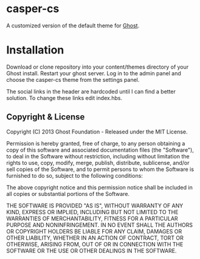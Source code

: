 # casper-cs

A customized version of the default theme for [Ghost](http://github.com/tryghost/ghost/).

# Installation

Download or clone repository into your content/themes directory of your Ghost install. Restart your ghost server. Log in to the admin panel and choose the casper-cs theme from the settings panel.

The social links in the header are hardcoded until I can find a better solution. To change these links edit index.hbs.

## Copyright & License

Copyright (C) 2013 Ghost Foundation - Released under the MIT License.

Permission is hereby granted, free of charge, to any person obtaining a copy of this software and associated documentation files (the "Software"), to deal in the Software without restriction, including without limitation the rights to use, copy, modify, merge, publish, distribute, sublicense, and/or sell copies of the Software, and to permit persons to whom the Software is furnished to do so, subject to the following conditions:

The above copyright notice and this permission notice shall be included in all copies or substantial portions of the Software.

THE SOFTWARE IS PROVIDED "AS IS", WITHOUT WARRANTY OF ANY KIND, EXPRESS OR IMPLIED, INCLUDING BUT NOT LIMITED TO THE WARRANTIES OF MERCHANTABILITY, FITNESS FOR A PARTICULAR PURPOSE AND
NONINFRINGEMENT. IN NO EVENT SHALL THE AUTHORS OR COPYRIGHT HOLDERS BE LIABLE FOR ANY CLAIM, DAMAGES OR OTHER LIABILITY, WHETHER IN AN ACTION OF CONTRACT, TORT OR OTHERWISE, ARISING FROM, OUT OF OR IN CONNECTION WITH THE SOFTWARE OR THE USE OR OTHER DEALINGS IN THE SOFTWARE.
